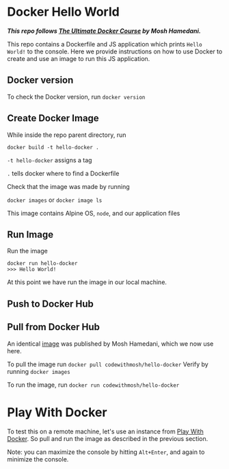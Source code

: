 # Docker Hello World

***This repo follows [The Ultimate Docker Course](https://codewithmosh.com/p/the-ultimate-docker-course) by Mosh Hamedani.***

This repo contains a Dockerfile and JS application which prints `Hello World!` to the console. Here we provide instructions on how to use Docker to create and use an image to run this JS application.

## Docker version

To check the Docker version, run `docker version`

## Create Docker Image

While inside the repo parent directory, run

`docker build -t hello-docker .`

`-t hello-docker` assigns a tag

`.` tells docker where to find a Dockerfile

Check that the image was made by running

`docker images` or `docker image ls`

This image contains Alpine OS, `node`, and our application files

## Run Image

Run the image

```Shell
docker run hello-docker
>>> Hello World!
```

At this point we have run the image in our local machine.

## Push to Docker Hub

## Pull from Docker Hub

An identical [image](https://hub.docker.com/r/codewithmosh/hello-docker) was published by Mosh Hamedani, which we now use here.

To pull the image run `docker pull codewithmosh/hello-docker`
Verify by running `docker images`

To run the image, run `docker run codewithmosh/hello-docker`

# Play With Docker

To test this on a remote machine, let's use an instance from [Play With Docker](https://www.docker.com/play-with-docker/). So pull and run the image as described in the previous section.

Note: you can maximize the console by hitting `Alt+Enter`, and again to minimize the console.
